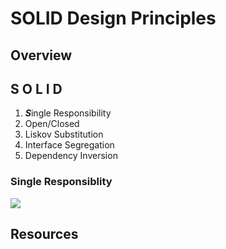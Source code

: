 # SOLID Design Principles

## Overview

## S O L I D
1. ***S***ingle Responsibility
2. Open/Closed
3. Liskov Substitution
4. Interface Segregation
5. Dependency Inversion

### Single Responsiblity

![](./structuralpatterns.jpg)


## Resources
